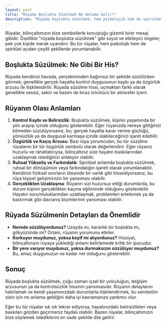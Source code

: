 ```yaml
---
layout: post
title: "Rüyada Boşlukta Süzülmek Ne Anlama Gelir?"
description: "Rüyada boşlukta süzülmek, hem psikolojik hem de spiritüel açıdan çeşitli şekillerde yorumlanabilir."
---
```


Rüyalar, bilinçaltımızın bize sembollerle konuştuğu gizemli birer mesaj gibidir. Özellikle "rüyada boşlukta süzülmek" gibi soyut ve etkileyici imgeler, pek çok kişide merak uyandırır. Bu tür rüyalar, hem psikolojik hem de spiritüel açıdan çeşitli şekillerde yorumlanabilir.

## Boşlukta Süzülmek: Ne Gibi Bir His?

Rüyada kendinizi havada, yerçekiminden bağımsız bir şekilde süzülürken görmek; genellikle gerçek hayatta kontrol duygusunun kaybı ya da özgürlük arzusu ile ilişkilendirilir. Rüyada süzülme hissi, uçmaktan farklı olarak genellikle sessiz, sakin ve bazen de biraz ürkütücü bir atmosfer içerir.

## Rüyanın Olası Anlamları

1. **Kontrol Kaybı ve Belirsizlik**: Boşlukta süzülmek, kişinin yaşamında bir yön arayışı içinde olduğunu gösterebilir. Eğer rüyanızda nereye gittiğinizi bilmeden süzülüyorsanız, bu; gerçek hayatta karar verme güçlüğü, yönsüzlük ya da duygusal karmaşa içinde olabileceğinizi işaret edebilir.
2. **Özgürlük ve Kaçış Arzusu**: Bazı rüya yorumcuları, bu tür süzülme rüyalarını bir tür özgürlük sembolü olarak değerlendirir. Eğer rüyanız huzurlu ve rahatlatıcıysa, bilinçaltınız size hayatın baskılarından uzaklaşmak istediğinizi anlatıyor olabilir.
3. **Ruhsal Yükseliş ve Farkındalık**: Spiritüel anlamda boşlukta süzülmek, ruhsal bir dönüşümün veya farkındalığın işareti olarak yorumlanabilir. Kendinizi fiziksel sınırların ötesinde bir varlık gibi hissediyorsanız, bu rüya kişisel gelişiminizin bir yansıması olabilir.
4. **Gerçeklikten Uzaklaşma**: Rüyanın sizi huzursuz ettiği durumlarda, bu durum kişinin gerçeklikten kaçma eğiliminde olduğunu gösterebilir. Hayatın sorumluluklarından uzaklaşmak, problemleri ertelemek ya da bastırmak gibi davranış biçimlerinin yansıması olabilir.

## Rüyada Süzülmenin Detayları da Önemlidir

- **Nerede süzülüyordunuz?** Uzayda mı, karanlık bir boşlukta mı, gökyüzünde mi? Ortam, rüyanın yorumunu etkiler.
- **Korkuyor muydunuz, yoksa keyif mi alıyordunuz?** Hissiyat, bilinçaltınızın rüyaya yüklediği anlamı belirlemede kritik bir ipucudur.
- **Bir yere varıyor muydunuz, yoksa durmaksızın süzülüyor muydunuz?** Bu, amaç duygunuzun ne kadar net olduğunu gösterebilir.

## Sonuç

Rüyada boşlukta süzülmek, çoğu zaman içsel bir yolculuğun, değişim arzusunun ya da kontrolsüzlük hissinin yansımasıdır. Rüyanın detaylarını hatırlamak ve kendi yaşamınızdaki durumlarla ilişkilendirmek, bu sembolün sizin için ne anlama geldiğini daha iyi kavramanıza yardımcı olur.

Eğer bu tür rüyalar sık sık tekrar ediyorsa, hayatınızdaki belirsizlikleri veya baskıları gözden geçirmeniz faydalı olabilir. Bazen rüyalar, bilinçaltımızın bize söylemek istediklerini en sade şekilde dile getirir.